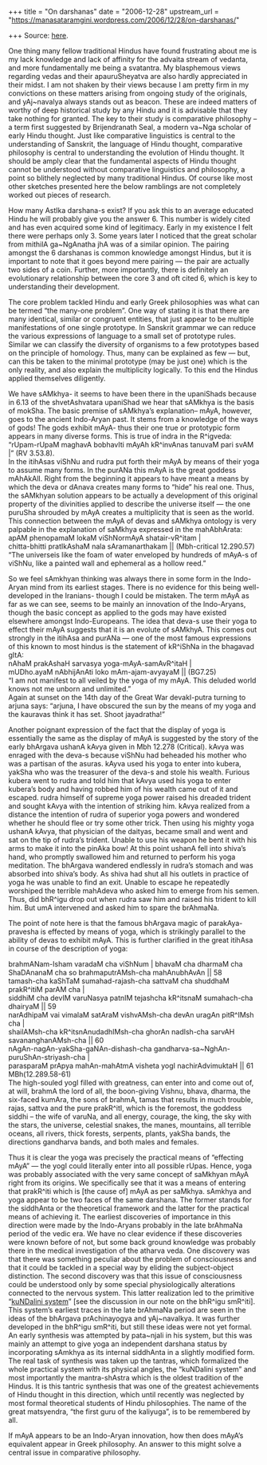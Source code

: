 +++
title = "On darshanas"
date = "2006-12-28"
upstream_url = "https://manasataramgini.wordpress.com/2006/12/28/on-darshanas/"

+++
Source: [here](https://manasataramgini.wordpress.com/2006/12/28/on-darshanas/).

One thing many fellow traditional Hindus have found frustrating about me
is my lack knowledge and lack of affinity for the advaita stream of
vedanta, and more fundamentally me being a svatantra. My blasphemous
views regarding vedas and their apauruSheyatva are also hardly
appreciated in their midst. I am not shaken by their views because I am
pretty firm in my convictions on these matters arising from ongoing
study of the originals, and yAj\~navalya always stands out as beacon.
These are indeed matters of worthy of deep historical study by any Hindu
and it is advisable that they take nothing for granted. The key to their
study is comparative philosophy – a term first suggested by
Brijendranath Seal, a modern va\~Nga scholar of early Hindu thought.
Just like comparative linguistics is central to the understanding of
Sanskrit, the language of Hindu thought, comparative philosophy is
central to understanding the evolution of Hindu thought. It should be
amply clear that the fundamental aspects of Hindu thought cannot be
understood without comparative linguistics and philosophy, a point so
blithely neglected by many traditional Hindus. Of course like most other
sketches presented here the below ramblings are not completely worked
out pieces of research.

How many AstIka darshana-s exist? If you ask this to an average educated
Hindu he will probably give you the answer 6. This number is widely
cited and has even acquired some kind of legitimacy. Early in my
existence I felt there were perhaps only 3. Some years later I noticed
that the great scholar from mithilA ga\~NgAnatha jhA was of a similar
opinion. The pairing amongst the 6 darshanas is common knowledge amongst
Hindus, but it is important to note that it goes beyond mere pairing —
the pair are actually two sides of a coin. Further, more importantly,
there is definitely an evolutionary relationship between the core 3 and
oft cited 6, which is key to understanding their development.

The core problem tackled Hindu and early Greek philosophies was what can
be termed “the many-one problem”. One way of stating it is that there
are many identical, similar or congruent entities, that just appear to
be multiple manifestations of one single prototype. In Sanskrit grammar
we can reduce the various expressions of language to a small set of
prototype rules. Similar we can classify the diversity of organisms to a
few prototypes based on the principle of homology. Thus, many can be
explained as few — but, can this be taken to the minimal prototype (may
be just one) which is the only reality, and also explain the
multiplicity logically. To this end the Hindus applied themselves
diligently.

We have sAMkhya- it seems to have been there in the upaniShads because
in 6.13 of the shvetAshvatara upaniShad we hear that sAMkhya is the
basis of mokSha. The basic premise of sAMkhya’s explanation– mAyA,
however, goes to the ancient Indo-Aryan past. It stems from a knowledge
of the ways of gods! The gods exhibit mAyA- thus their one true or
prototypic form appears in many diverse forms. This is true of indra in
the R^igveda:  
“rUpam-rUpaM maghavA bobhavIti mAyAh kR^invAnas tanuvaM pari svAM \|”
(RV 3.53.8).  
In the itihAsas viShNu and rudra put forth their mAyA by means of their
yoga to assume many forms. In the purANa this mAyA is the great goddess
mAhAkAlI. Right from the beginning it appears to have meant a means by
which the deva or dAnava creates many forms to “hide” his real one.
Thus, the sAMkhyan solution appears to be actually a development of this
original property of the divinities applied to describe the universe
itself — the one puruSha shrouded by mAyA creates a multiplicity that is
seen as the world. This connection between the mAyA of devas and sAMkhya
ontology is very palpable in the explanation of saMkhya expressed in the
mahAbhArata:  
apAM phenopamaM lokaM viShNormAyA shatair-vR^itam \|  
chitta-bhitti pratIkAshaM nala sAramanarthakam \|\| (Mbh-critical
12.290.57)  
“The universeis like the foam of water enveloped by hundreds of mAyA-s
of viShNu, like a painted wall and ephemeral as a hollow reed.”

So we feel sAmkhyan thinking was always there in some form in the
Indo-Aryan mind from its earliest stages. There is no evidence for this
being well-developed in the Iranians- though I could be mistaken. The
term mAyA as far as we can see, seems to be mainly an innovation of the
Indo-Aryans, though the basic concept as applied to the gods may have
existed elsewhere amongst Indo-Europeans. The idea that deva-s use their
yoga to effect their mAyA suggests that it is an evolute of sAMkhyA.
This comes out strongly in the itihAsa and purANa — one of the most
famous expressions of this known to most hindus is the statement of
kR^iShNa in the bhagavad gItA:  
nAhaM prakAshaH sarvasya yoga-mAyA-samAvR^itaH \|  
mUDho.ayaM nAbhijAnAti loko mAm-ajam-avyayaM \|\| (BG7.25)  
“I am not manifest to all veiled by the yoga of my mAyA. This deluded
world knows not me unborn and unlimited.”  
Again at sunset on the 14th day of the Great War devakI-putra turning to
arjuna says: “arjuna, I have obscured the sun by the means of my yoga
and the kauravas think it has set. Shoot jayadratha!”

Another poignant expression of the fact that the display of yoga is
essentially the same as the display of mAyA is suggested by the story of
the early bhArgava ushanA kAvya given in Mbh 12.278 (Critical). kAvya
was enraged with the deva-s because viShNu had beheaded his mother who
was a partisan of the asuras. kAyva used his yoga to enter into kubera,
yakSha who was the treasurer of the deva-s and stole his wealth. Furious
kubera went to rudra and told him that kAvya used his yoga to enter
kubera’s body and having robbed him of his wealth came out of it and
escaped. rudra himself of supreme yoga power raised his dreaded trident
and sought kAvya with the intention of striking him. kAvya realized from
a distance the intention of rudra of superior yoga powers and wondered
whether he should flee or try some other trick. Then using his mighty
yoga ushanA kAvya, that physician of the daityas, became small and went
and sat on the tip of rudra’s trident. Unable to use his weapon he bent
it with his arms to make it into the pinAka bow! At this point ushanA
fell into shiva’s hand, who promptly swallowed him and returned to
perform his yoga meditation. The bhArgava wandered endlessly in rudra’s
stomach and was absorbed into shiva’s body. As shiva had shut all his
outlets in practice of yoga he was unable to find an exit. Unable to
escape he repeatedly worshiped the terrible mahAdeva who asked him to
emerge from his semen. Thus, did bhR^igu drop out when rudra saw him and
raised his trident to kill him. But umA intervened and asked him to
spare the brAhmaNa.

The point of note here is that the famous bhArgava magic of
parakAya-pravesha is effected by means of yoga, which is strikingly
parallel to the ability of devas to exhibit mAyA. This is further
clarified in the great itihAsa in course of the description of yoga:

brahmANam-Isham varadaM cha viShNum \| bhavaM cha dharmaM cha ShaDAnanaM
cha so brahmaputrAMsh-cha mahAnubhAvAn \|\| 58  
tamash-cha kaShTaM sumahad-rajash-cha sattvaM cha shuddhaM prakR^itiM
parAM cha \|  
siddhiM cha devIM varuNasya patnIM tejashcha kR^itsnaM sumahach-cha
dhairyaM \|\| 59  
narAdhipaM vai vimalaM satAraM vishvAMsh-cha devAn uragAn pitR^IMsh cha
\|  
shailAMsh-cha kR^itsnAnudadhIMsh-cha ghorAn nadIsh-cha sarvAH
savananghanAMsh-cha \|\| 60  
nAgAn-nagAn-yakSha-gaNAn-dishash-cha
gandharva-sa\~NghAn-puruShAn-striyash-cha \|  
parasparaM prApya mahAn-mahAtmA visheta yogI nachirAdvimuktaH \|\| 61  
MBh(12.289.58-61)  
The high-souled yogI filled with greatness, can enter into and come out
of, at will, brahmA the lord of all, the boon-giving Vishnu, bhava,
dharma, the six-faced kumAra, the sons of brahmA, tamas that results in
much trouble, rajas, sattva and the pure prakR^itI, which is the
foremost, the goddess siddhi – the wife of varuNa, and all energy,
courage, the king, the sky with the stars, the universe, celestial
snakes, the manes, mountains, all terrible oceans, all rivers, thick
forests, serpents, plants, yakSha bands, the directions gandharva bands,
and both males and females.

Thus it is clear the yoga was precisely the practical means of
“effecting mAyA” — the yogI could literally enter into all possible
rUpas. Hence, yoga was probably associated with the very same concept of
saMkhyan mAyA right from its origins. We specifically see that it was a
means of entering that prakR^iti which is \[the cause of\] mAyA as per
saMkhya. sAmkhya and yoga appear to be two faces of the same darshana.
The former stands for the siddhAnta or the theoretical framework and the
latter for the practical means of achieving it. The earliest discoveries
of importance in this direction were made by the Indo-Aryans probably in
the late brAhmaNa period of the vedic era. We have no clear evidence if
these discoveries were known before of not, but some back ground
knowledge was probably there in the medical investigation of the atharva
veda. One discovery was that there was something peculiar about the
problem of consciousness and that it could be tackled in a special way
by eliding the subject-object distinction. The second discovery was that
this issue of consciousness could be understood only by some special
physiologically alterations connected to the nervous system. This latter
realization led to the primitive “[kuNDalini
system](http://somasushma.googlepages.com/bhrigu_smriti_hs-1.pdf)” \[see
the discussion in our note on the bhR^igu smR^iti\]. This system’s
earliest traces in the late brAhmaNa period are seen in the ideas of the
bhArgava prAchinayogya and yAj\~navalkya. It was further developed in
the bhR^igu smR^iti, but still these ideas were not yet formal. An early
synthesis was attempted by pata\~njali in his system, but this was
mainly an attempt to give yoga an independent darshana status by
incorporating sAmkhya as its internal siddhAnta in a slightly modified
form. The real task of synthesis was taken up the tantras, which
formalized the whole practical system with its physical angles, the
“kuNDalini system” and most importantly the mantra-shAstra which is the
oldest tradition of the Hindus. It is this tantric synthesis that was
one of the greatest achievements of Hindu thought in this direction,
which until recently was neglected by most formal theoretical students
of Hindu philosophies. The name of the great matsyendra, “the first guru
of the kaliyuga”, is to be remembered by all.

If mAyA appears to be an Indo-Aryan innovation, how then does mAyA’s
equivalent appear in Greek philosophy. An answer to this might solve a
central issue in comparative philosophy.

